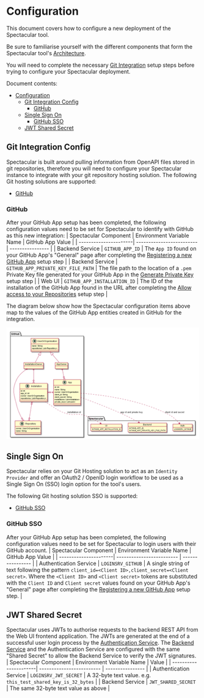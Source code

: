 # Configuration
This document covers how to configure a new deployment of the Spectacular tool.

Be sure to familiarise yourself with the different components that form the Spectacular tool's [Architecture](design/architecture.md).

You will need to complete the necessary [Git Integration](git-integration.md) setup steps before trying to configure your Spectacular deployment.

Document contents:
- [Configuration](#configuration)
  - [Git Integration Config](#git-integration-config)
    - [GitHub](#github)
  - [Single Sign On](#single-sign-on)
    - [GitHub SSO](#github-sso)
  - [JWT Shared Secret](#jwt-shared-secret)

## Git Integration Config
Spectacular is built around pulling information from OpenAPI files stored in git repositories, therefore you will need to configure your Spectacular instance to integrate with your git repository hosting solution.
The following Git hosting solutions are supported:
- [GitHub](#github)

### GitHub
After your GitHub App setup has been completed, the following configuration values need to be set for Spectacular to identify with GitHub as this new integration:
| Spectacular Component | Environment Variable Name | GitHub App Value |
| ----------------------| ------------------------- | ---------------- |
| Backend Service | `GITHUB_APP_ID` | The `App ID` found on your GitHub App's "General" page after completing the [Registering a new GitHub App](git-integration.md#registering-a-new-github-app) setup step |
| Backend Service | `GITHUB_APP_PRIVATE_KEY_FILE_PATH` | The file path to the location of a `.pem` Private Key file generated for your GitHub App in the [Generate Private Key](git-integration.md#generate-a-private-key) setup step |
| Web UI | `GITHUB_APP_INSTALLATION_ID` | The ID of the installation of the GitHub App found in the URL after completing the [Allow access to your Repositories](git-integration.md#allow-access-to-your-repositories-create-an-app-installation) setup step |

The diagram below show how the Spectacular configuration items above map to the values of the GitHub App entities created in GitHub for the integration.

![GitHub App Configuration Mapping](design/diagrams/github-app-config.png)

## Single Sign On
Spectacular relies on your Git Hosting solution to act as an `Identity Provider` and offer an OAuth2 / OpenID login workflow to be used as a Single Sign On (SSO) login option for the tool's users.

The following Git hosting solution SSO is supported:
- [GitHub SSO](#github-sso)

### GitHub SSO
After your GitHub App setup has been completed, the following configuration values need to be set for Spectacular to login users with their GitHub account.
| Spectacular Component | Environment Variable Name | GitHub App Value |
| ----------------------| ------------------------- | ---------------- |
| Authentication Service | `LOGINSRV_GITHUB` | A single string of text following the pattern `client_id=<Client ID>,client_secret=<Client secret>`. Where the `<Client ID>` and `<Client secret>` tokens are substituted with the `Client ID` and `Client secret` values found on your GitHub App's "General" page after completing the [Registering a new GitHub App](git-integration.md#registering-a-new-github-app) setup step. |

## JWT Shared Secret
Spectacular uses JWTs to authorise requests to the backend REST API from the Web UI frontend application. The JWTs are generated at the end of a successful user login process by the [Authentication Service](design/architecture.md#user-authentication-service). The [Backend Service](design/architecture.md#backend-service) and the Authentication Service are configured with the same "Shared Secret" to allow the Backend Service to verify the JWT signatures.
| Spectacular Component | Environment Variable Name | Value |
| ----------------------| ------------------------- | ---------------- |
| Authentication Service | `LOGINSRV_JWT_SECRET` | A 32-byte text value. e.g. `this_test_shared_key_is_32_bytes` |
| Backend Service | `JWT_SHARED_SECRET` | The same 32-byte text value as above |
